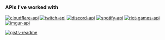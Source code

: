 ### **APIs I've worked with**

[![cloudflare-api](https://img.shields.io/badge/Cloudflare%20api-F38020?style=for-the-badge&logo=Cloudflare&logoColor=white)](https://developers.cloudflare.com/api/)
[![twitch-api](https://img.shields.io/badge/Twitch%20api-9146FF.svg?style=for-the-badge&logo=Twitch&logoColor=white)](https://dev.twitch.tv/)
[![discord-api](https://img.shields.io/badge/Discord%20api-5865F2.svg?style=for-the-badge&logo=discord&logoColor=white)](https://discord.com/developers/docs/intro)
[![spotify-api](https://img.shields.io/badge/Spotify%20api-1DB954?style=for-the-badge&logo=spotify&logoColor=white)](https://developer.spotify.com/)
[![riot-games-api](https://img.shields.io/badge/Riot%20Games%20api-D32936.svg?style=for-the-badge&logo=riotgames&logoColor=white)](https://developer.riotgames.com/)
[![imgur-api](https://img.shields.io/badge/Imgur%20api-291765.svg?style=for-the-badge&logo=imgur&logoColor=1BB76E)](https://api.imgur.com/)

[![gists-readme](https://gists-readme.yizack.com/api?user=ahmedrangel&theme=dark)](https://gist.github.com/ahmedrangel)